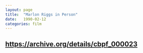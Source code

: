 ```yaml
---
layout: page
title:  "Marlon Riggs in Person"
date:   1990-02-12
categories: film
---
```



## https://archive.org/details/cbpf_000023
